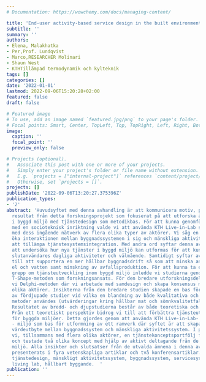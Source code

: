 ```yaml
---
# Documentation: https://wowchemy.com/docs/managing-content/

title: 'End-user activity-based service design in the built environment context :'
subtitle: ''
summary: ''
authors:
- Elena, Malakhatka
- Per,Prof. Lundqvist
- Marco,RESEARCHER Molinari
- Shaun West
- KTHTillämpad termodynamik och kylteknik
tags: []
categories: []
date: '2022-01-01'
lastmod: 2022-09-06T15:20:28+02:00
featured: false
draft: false

# Featured image
# To use, add an image named `featured.jpg/png` to your page's folder.
# Focal points: Smart, Center, TopLeft, Top, TopRight, Left, Right, BottomLeft, Bottom, BottomRight.
image:
  caption: ''
  focal_point: ''
  preview_only: false

# Projects (optional).
#   Associate this post with one or more of your projects.
#   Simply enter your project's folder or file name without extension.
#   E.g. `projects = ["internal-project"]` references `content/project/deep-learning/index.md`.
#   Otherwise, set `projects = []`.
projects: []
publishDate: '2022-09-06T13:20:27.375396Z'
publication_types:
- '2'
abstract: 'Huvudsyftet med denna avhandling är att kommunicera motiv, process och
  resultat från detta forskningsprojekt som fokuserat på att utforska ämnet Slutanvändaraktiviteter
  i byggd miljö med tjänstedesign som metodikbas. För att kunna genomföra studien
  med en socioteknisk inriktning valde vi att använda KTH Live-in-Lab som testmiljö
  med dess ingående nätverk av flera olika typer av aktörer. Vi såg en möjlighet att
  öka interaktionen mellan byggnadssystemen i sig och mänskliga aktivitetssystem genom
  att tillämpa tjänstesystemsintegration. Med andra ord syftar denna avhandling på
  att undersöka hur nya tjänster i byggd miljö kan utformas för att kunna assistera
  slutanvändares dagliga aktiviteter och välmående. Samtidigt syftar avhandlingen
  till att supportera en mer hållbar byggnadsdrift så som att minska användandet av
  el och vatten samt minskning av avfallsproduktion. För att kunna ta ett bredare
  grepp om tjänsteutveckling inom byggd miljö inledde vi studierna genom att tillämpa
  T-Shape-metoden som forskningsansats. För den bredare utforskningsdelen använde
  vi Delphi-metoden där vi arbetade med samdesign och skapa konsensus mellan flera
  olika aktörer. Insikterna från den bredare studien skapade en bas för utformning
  av fördjupade studier vid vilka en blandning av både kvalitativa och kvantitativa
  metoder användes (utvärderingar kring hållbar mat och sömnkvalitetfallstudier).
  Resultatet av bredd- och djupstudierna består av både teoretiska och praktiska implikationer.
  Från ett teoretiskt perspektiv bidrog vi till att förbättra tjänsteutformningsprocessen
  för byggda miljöer. Detta gjordes genom att använda KTH Live-in-Lab- koncept och
  - miljö som bas för utformning av ett ramverk där syftet är att skapa ett ömsesidigt
  värdeutbyte mellan byggnadssystem och mänskliga aktivitetssystem. I praktiken utformade
  vi, tillsammans med flera olika aktörer, en tjänstekonceptsportfölj för KTH Live-in-Lab
  och testade två olika koncept med hjälp av aktivt deltagande från de boende i denna
  miljö. Alla insikter och slutsatser från de utvalda ämnena i denna avhandling har
  presenterats i fyra vetenskapliga artiklar och två konferensartiklar. Nyckelord:
  tjänstedesign, mänskligt aktivitetssystem, byggnadssystem, servicesystem, aktörsnätverksanalys,
  living lab, hållbart byggande.  '
publication: ''
---
```

